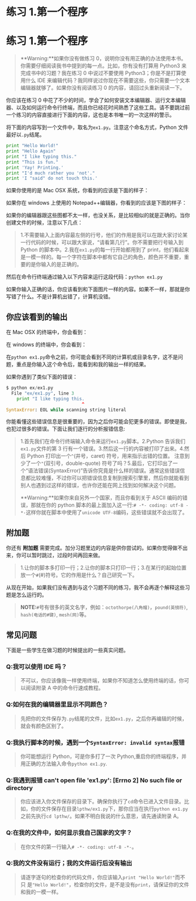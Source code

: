 # 练习 1.第一个程序

# 练习 1.第一个程序

> **Warning:**如果你没有做练习 0，说明你没有用正确的办法使用本书。你需要仔细阅读我书中提到的每一点。比如，你有没有打算用 Python3 来完成书中的习题？我在练习 0 中说过不要使用 Python3；你是不是打算使用什么 IDE 来编辑代码？我同样说过你现在不需要这些，你只需要一个文本编辑器就够了。如果你没有阅读练习 0 的内容，请回过头重新阅读一下。

你应该在练习 0 中花了不少的时间，学会了如何安装文本编辑器、运行文本编辑器、以及如何运行命令行终端，而且你已经花时间熟悉了这些工具。请不要跳过前一个练习的内容直接进行下面的内容，这也是本书唯一的一次这样的警示。

将下面的内容写到一个文件中，取名为`ex1.py`。注意这个命名方式，Python 文件最好以`.py`结尾。

```py
print "Hello World!"
print "Hello Again"
print "I like typing this."
print "This is fun."
print 'Yay! Printing.'
print "I'd much rather you 'not'."
print 'I "said" do not touch this.' 
```

如果你使用的是 Mac OSX 系统，你看到的应该是下面的样子：

如果你在 windows 上使用的 Notepad++编辑器，你看到的应该是下图的样子：

如果你的编辑器跟这些图都不太一样，也没关系，是比较相似的就是正确的。当你创建文件的时候，注意以下几点：

> 1.不需要输入上面内容最左侧的行号，他们的作用是我可以在跟大家讨论某一行代码的时候，可以跟大家说，“请看第几行”。你不需要把行号输入到 Python 的脚本中。2.我在`ex1.py`的每一行开始都用到了 print，他们看起来是一模一样的。每一个字符在脚本中都有它自己的角色，颜色并不重要，重要的是你输入的是正确的。

然后在命令行终端通过输入以下内容来运行这段代码：`python ex1.py`

如果你输入正确的话，你应该看到和下面图片一样的内容。如果不一样，那就是你写错了什么。不是计算机出错了，计算机没错。

## 你应该看到的输出

在 Mac OSX 的终端中，你会看到：

在 windows 的终端中，你会看到：

在`python ex1.py`命令之前，你可能会看到不同的计算机或目录名字，这不是问题，重点是你输入这个命令后，能看到和我的输出一样的结果。

如果你遇到了类似下面的错误：

```py
$ python ex/ex1.py
  File "ex/ex1.py", line 3
    print "I like typing this.
                             ^
SyntaxError: EOL while scanning string literal 
```

你能看懂这些错误信息是很重要的，因为之后你可能会犯更多的错误。即使是我，也犯过很多的错误。下面让我们逐行的分析报错信息:

> 1.首先我们在命令行终端输入命令来运行`ex1.py`脚本。2.Python 告诉我们`ex1.py`文件的第 3 行有一个错误。3.然后这一行的内容被打印了出来。4.然后 Python 打印出一个`^`(井号，caret) 符号，用来指示出错的位置。 注意到少了一个`"`(双引号，double-quote) 符号了吗？5.最后，它打印出了一个“语法错误(SyntaxError)”告诉你究竟是什么样的错误。通常这些错误信息都比较难懂，不过你可以把错误信息复制到搜索引擎里，然后你就能看到别人也遇到过这样的错误，也许你还能在网上找到如何解决这个问题。
> 
> **Warning:**如果你来自另外一个国家，而且你看到关于 ASCII 编码的错误，那就在你的 python 脚本的最上面加入这一行:`# -*- coding: utf-8 -*-`这样你就在脚本中使用了`unicode UTF-8`编码，这些错误就不会出现了。

## 附加题

你还有 **附加题** 需要完成。加分习题里边的内容是供你尝试的。如果你觉得做不出来，你可以暂时跳过，过段时间再回来做。

> 1.让你的脚本多打印一行；2.让你的脚本只打印一行；3.在某行的起始位置放一个`#`(#)符号。它的作用是什么？自己研究一下。

从现在开始，如果我们没有遇到与这个习题不同的练习，我不会再逐个解释这些习题是怎么运行的。

> **NOTE:**`#`号有很多的英文名字，例如：`octothorpe(八角帽)`，`pound(英镑符)`, `hash(电话的#键)`, `mesh(网)`等。

## 常见问题

下面是一些学生在做习题的时候提出的一些真实问题。

### Q:我可以使用 IDE 吗？

> 不可以，你应该像我一样使用终端，如果你不知道怎么使用终端的话，你可以阅读附录 A 中的命令行速成教程。

### Q:如何在我的编辑器里显示不同颜色？

> 先把你的文件保存为`.py`结尾的文件，比如`ex1.py`，之后你再编辑的时候，就会有颜色区别了。

### Q:我执行脚本的时候，遇到一个`SyntaxError: invalid syntax`报错

> 你可能想运行 Python，可是你多打了一次 Python,重启你的终端程序，并用正确的方法输入命令`python ex1.py`.

### Q:我遇到报错 can't open file 'ex1.py': [Errno 2] No such file or directory

> 你应该进入你文件保存的目录下。确保你执行了`cd`命令已进入文件目录。比如，你的文件保存在目录`lpthw/ex1.py`下，那你应当在执行`python ex1.py` 之前先执行`cd lpthw/`。如果不明白我说的什么意思，请先通读附录 A。

### Q:在我的文件中，如何显示我自己国家的文字？

> 在你文件的第一行输入`# -*- coding: utf-8 -*-`。

### Q:我的文件没有运行；我的文件运行后没有输出

> 请逐字逐句的检查你的代码文件，你应该输入`print "Hello World!"`而不只 是`"Hello World!"`，检查你的文件，是不是没有`print`，请保证你的文件和我的一模一样。
